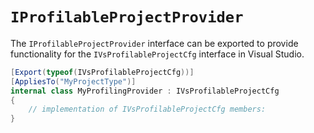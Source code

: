 # `IProfilableProjectProvider`

The `IProfilableProjectProvider` interface can be exported to provide
functionality for the `IVsProfilableProjectCfg` interface in Visual Studio.

```csharp
[Export(typeof(IVsProfilableProjectCfg))]
[AppliesTo("MyProjectType")]
internal class MyProfilingProvider : IVsProfilableProjectCfg
{
    // implementation of IVsProfilableProjectCfg members:
}
```
